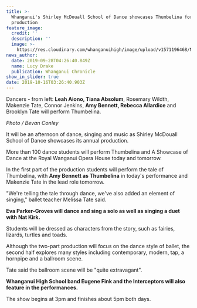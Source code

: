 ```yaml
---
title: >-
  Whanganui's Shirley McDouall School of Dance showcases Thumbelina for annual
  production 
feature_image:
  credit: ''
  description: ''
  image: >-
    https://res.cloudinary.com/whanganuihigh/image/upload/v1571196468/News/Chron_28_sept.jpg
news_author:
  date: 2019-09-28T04:26:40.849Z
  name: Lucy Drake
  publication: Whanganui Chronicle
show_in_slider: true
date: 2019-10-16T03:26:40.903Z
---
```

Dancers - from left: **Leah Aiono, Tiana Absolum**, Rosemary Wildth, Makenzie Tate, Connor Jenkins, **Amy Bennett, Rebecca Allardice** and Brooklyn Tate will perform Thumbelina.

_Photo / Bevan Conley_

It will be an afternoon of dance, singing and music as Shirley McDouall School of Dance showcases its annual production.

More than 100 dance students will perform Thumbelina and A Showcase of Dance at the Royal Wanganui Opera House today and tomorrow.

In the first part of the production students will perform the tale of Thumbelina, with **Amy Bennett as Thumbelina** in today's performance and Makenzie Tate in the lead role tomorrow.

"We're telling the tale through dance, we've also added an element of singing," ballet teacher Melissa Tate said.

**Eva Parker-Groves will dance and sing a solo as well as singing a duet with Nat Kirk.**

Students will be dressed as characters from the story, such as fairies, lizards, turtles and toads.

Although the two-part production will focus on the dance style of ballet, the second half explores many styles including contemporary, modern, tap, a hornpipe and a ballroom scene.

Tate said the ballroom scene will be "quite extravagant".

**Whanganui High School band Eugene Fink and the Interceptors will also feature in the performances.**


The show begins at 3pm and finishes about 5pm both days.
